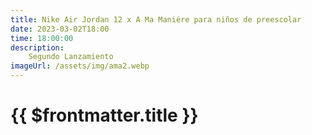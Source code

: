 ```yaml
---
title: Nike Air Jordan 12 x A Ma Maniére para niños de preescolar
date: 2023-03-02T18:00
time: 18:00:00
description:
    Segundo Lanzamiento
imageUrl: /assets/img/ama2.webp
---
```


 # {{ $frontmatter.title }}


<ListaLanzamientos />